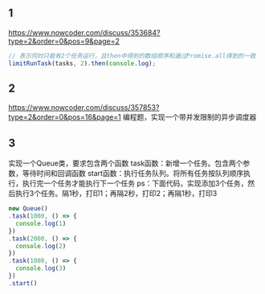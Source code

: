 ## 1
https://www.nowcoder.com/discuss/353684?type=2&order=0&pos=9&page=2

```js
// 表示同时只能有2个任务运行，且then中得到的数组顺序和通过Promise.all得到的一致
limitRunTask(tasks, 2).then(console.log);
```

## 2
https://www.nowcoder.com/discuss/357853?type=2&order=0&pos=16&page=1
编程题，实现一个带并发限制的异步调度器

## 3
实现一个Queue类，要求包含两个函数
task函数：新增一个任务。包含两个参数，等待时间和回调函数
start函数：执行任务队列。将所有任务按队列顺序执行，执行完一个任务才能执行下一个任务
ps：下面代码，实现添加3个任务，然后执行3个任务。隔1秒，打印1；再隔2秒，打印2；再隔1秒，打印3

```js
new Queue()
.task(1000, () => {
  console.log(1)
})
.task(2000, () => {
  console.log(2)
})
.task(1000, () => {
  console.log(3)
})
.start()
```